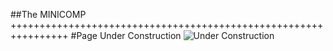 ##The   MINICOMP
++++++++++++++++++++++++++++++++++++++++++++++++++++++++++++++++ 
#Page Under Construction
![Under Construction](http://dl.dropbox.com/u/20400183/webhost/constructocat2.jpg)

